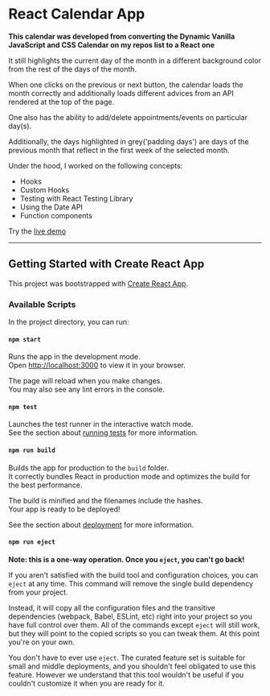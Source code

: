 # React Calendar App
**This calendar was developed from converting the Dynamic Vanilla JavaScript and CSS Calendar on my repos list to a React one**

It still highlights the current day of the month in a different background color from the rest of the days of the month. 

When one clicks on the previous or next button, the calendar loads the month correctly and additionally loads different advices from an API rendered at the top of the page. 

One also has the ability to add/delete appointments/events on particular day(s). 

Additionally, the days highlighted in grey('padding days') are days of the previous month that reflect in the first week of the selected month. 

Under the hood, I worked on the following concepts:

* Hooks
* Custom Hooks
* Testing with React Testing Library
* Using the Date API
* Function components

Try the [live demo](https://dancing-mermaid-fddc49.netlify.app/ "React Calendar App")
___

## Getting Started with Create React App

This project was bootstrapped with [Create React App](https://github.com/facebook/create-react-app).

### Available Scripts

In the project directory, you can run:

#### `npm start`

Runs the app in the development mode.\
Open [http://localhost:3000](http://localhost:3000) to view it in your browser.

The page will reload when you make changes.\
You may also see any lint errors in the console.

#### `npm test`

Launches the test runner in the interactive watch mode.\
See the section about [running tests](https://facebook.github.io/create-react-app/docs/running-tests) for more information.

#### `npm run build`

Builds the app for production to the `build` folder.\
It correctly bundles React in production mode and optimizes the build for the best performance.

The build is minified and the filenames include the hashes.\
Your app is ready to be deployed!

See the section about [deployment](https://facebook.github.io/create-react-app/docs/deployment) for more information.

#### `npm run eject`

**Note: this is a one-way operation. Once you `eject`, you can't go back!**

If you aren't satisfied with the build tool and configuration choices, you can `eject` at any time. This command will remove the single build dependency from your project.

Instead, it will copy all the configuration files and the transitive dependencies (webpack, Babel, ESLint, etc) right into your project so you have full control over them. All of the commands except `eject` will still work, but they will point to the copied scripts so you can tweak them. At this point you're on your own.

You don't have to ever use `eject`. The curated feature set is suitable for small and middle deployments, and you shouldn't feel obligated to use this feature. However we understand that this tool wouldn't be useful if you couldn't customize it when you are ready for it.
